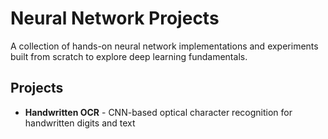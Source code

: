 # Neural Network Projects
A collection of hands-on neural network implementations and experiments built from scratch to explore deep learning fundamentals. 

## Projects
- **Handwritten OCR** - CNN-based optical character recognition for handwritten digits and text
